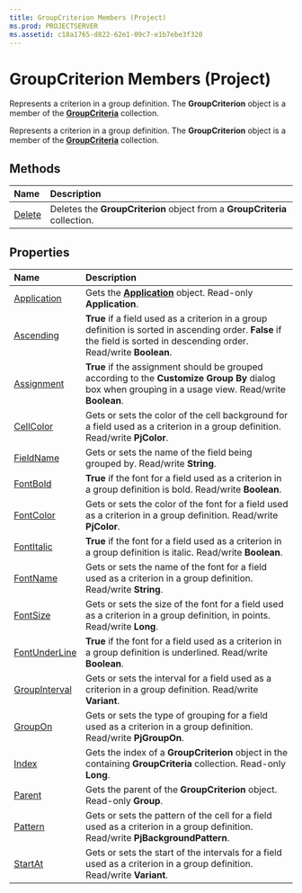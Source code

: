 ```yaml
---
title: GroupCriterion Members (Project)
ms.prod: PROJECTSERVER
ms.assetid: c18a1765-d822-62e1-09c7-e1b7ebe3f320
---
```



# GroupCriterion Members (Project)
Represents a criterion in a group definition. The  **GroupCriterion** object is a member of the **[GroupCriteria](groupcriteria-object-project.md)** collection.

Represents a criterion in a group definition. The  **GroupCriterion** object is a member of the **[GroupCriteria](groupcriteria-object-project.md)** collection.


## Methods



|**Name**|**Description**|
|:-----|:-----|
|[Delete](groupcriterion-delete-method-project.md)|Deletes the  **GroupCriterion** object from a **GroupCriteria** collection.|

## Properties



|**Name**|**Description**|
|:-----|:-----|
|[Application](groupcriterion-application-property-project.md)|Gets the  **[Application](application-object-project.md)** object. Read-only **Application**.|
|[Ascending](groupcriterion-ascending-property-project.md)|**True** if a field used as a criterion in a group definition is sorted in ascending order. **False** if the field is sorted in descending order. Read/write **Boolean**.|
|[Assignment](groupcriterion-assignment-property-project.md)|**True** if the assignment should be grouped according to the **Customize Group By** dialog box when grouping in a usage view. Read/write **Boolean**.|
|[CellColor](groupcriterion-cellcolor-property-project.md)|Gets or sets the color of the cell background for a field used as a criterion in a group definition. Read/write  **PjColor**.|
|[FieldName](groupcriterion-fieldname-property-project.md)|Gets or sets the name of the field being grouped by. Read/write  **String**.|
|[FontBold](groupcriterion-fontbold-property-project.md)|**True** if the font for a field used as a criterion in a group definition is bold. Read/write **Boolean**.|
|[FontColor](groupcriterion-fontcolor-property-project.md)|Gets or sets the color of the font for a field used as a criterion in a group definition. Read/write  **PjColor**.|
|[FontItalic](groupcriterion-fontitalic-property-project.md)|**True** if the font for a field used as a criterion in a group definition is italic. Read/write **Boolean**.|
|[FontName](groupcriterion-fontname-property-project.md)|Gets or sets the name of the font for a field used as a criterion in a group definition. Read/write  **String**.|
|[FontSize](groupcriterion-fontsize-property-project.md)|Gets or sets the size of the font for a field used as a criterion in a group definition, in points. Read/write  **Long**.|
|[FontUnderLine](groupcriterion-fontunderline-property-project.md)|**True** if the font for a field used as a criterion in a group definition is underlined. Read/write **Boolean**.|
|[GroupInterval](groupcriterion-groupinterval-property-project.md)|Gets or sets the interval for a field used as a criterion in a group definition. Read/write  **Variant**.|
|[GroupOn](groupcriterion-groupon-property-project.md)|Gets or sets the type of grouping for a field used as a criterion in a group definition. Read/write  **PjGroupOn**.|
|[Index](groupcriterion-index-property-project.md)|Gets the index of a  **GroupCriterion** object in the containing **GroupCriteria** collection. Read-only **Long**.|
|[Parent](groupcriterion-parent-property-project.md)|Gets the parent of the  **GroupCriterion** object. Read-only **Group**.|
|[Pattern](groupcriterion-pattern-property-project.md)|Gets or sets the pattern of the cell for a field used as a criterion in a group definition. Read/write  **PjBackgroundPattern**.|
|[StartAt](groupcriterion-startat-property-project.md)|Gets or sets the start of the intervals for a field used as a criterion in a group definition. Read/write  **Variant**.|


